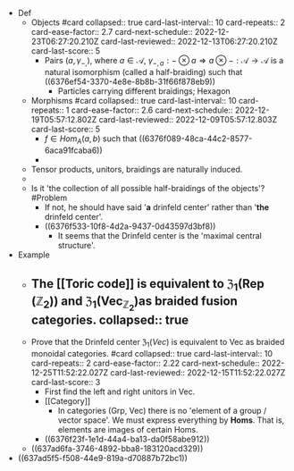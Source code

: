 - Def
	- Objects #card
	  collapsed:: true
	  card-last-interval:: 10
	  card-repeats:: 2
	  card-ease-factor:: 2.7
	  card-next-schedule:: 2022-12-23T06:27:20.210Z
	  card-last-reviewed:: 2022-12-13T06:27:20.210Z
	  card-last-score:: 5
		- Pairs $\left(a, \gamma_{-,}\right)$, where $a \in \mathcal{A}$, $\gamma_{-, a}:-\otimes a \Rightarrow a \otimes-: \mathcal{A} \rightarrow \mathcal{A}$ is a natural isomorphism (called a half-braiding) such that
		  ((6376ef54-3370-4e8e-8b8b-31f66f878eb9))
			- Particles carrying different braidings; Hexagon
	- Morphisms #card
	  collapsed:: true
	  card-last-interval:: 10
	  card-repeats:: 1
	  card-ease-factor:: 2.6
	  card-next-schedule:: 2022-12-19T05:57:12.802Z
	  card-last-reviewed:: 2022-12-09T05:57:12.803Z
	  card-last-score:: 5
		- $f\in Hom_A(a,b)$ such that ((6376f089-48ca-44c2-8577-6aca91fcaba6))
		-
	- Tensor products, unitors, braidings are naturally induced.
	-
	- Is it 'the collection of all possible half-braidings of the objects'? #Problem
		- If not, he should have said '**a** drinfeld center' rather than '**the** drinfeld center'.
		- ((6376f533-10f8-4d2a-9437-0d43597d3bf8))
			- It seems that the Drinfeld center is the 'maximal central structure'.
- Example
	- The [[Toric code]] is equivalent to $\mathfrak{Z}_1\left(\operatorname{Rep}\left(\mathbb{Z}_2\right)\right)$ and $\mathfrak{Z}_1\left(\operatorname{Vec}_{\mathbb Z_2}\right)$as braided fusion categories.
	  collapsed:: true
		-
	- Prove that the Drinfeld center $\mathfrak Z_1( Vec)$ is equivalent to Vec as braided monoidal categories. #card
	  collapsed:: true
	  card-last-interval:: 10
	  card-repeats:: 2
	  card-ease-factor:: 2.22
	  card-next-schedule:: 2022-12-25T11:52:22.027Z
	  card-last-reviewed:: 2022-12-15T11:52:22.027Z
	  card-last-score:: 3
		- First find the left and right unitors in Vec.
		- [[Category]]
			- In categories (Grp, Vec) there is no 'element of a group / vector space'. We must express everything by **Homs**. That is, elements are images of certain Homs.
		- ((6376f23f-1e1d-44a4-ba13-da0f58abe912))
	- ((637ad6fa-3746-4892-bba8-183120acd329))
- ((637ad5f5-f508-44e9-819a-d70887b72bc1))